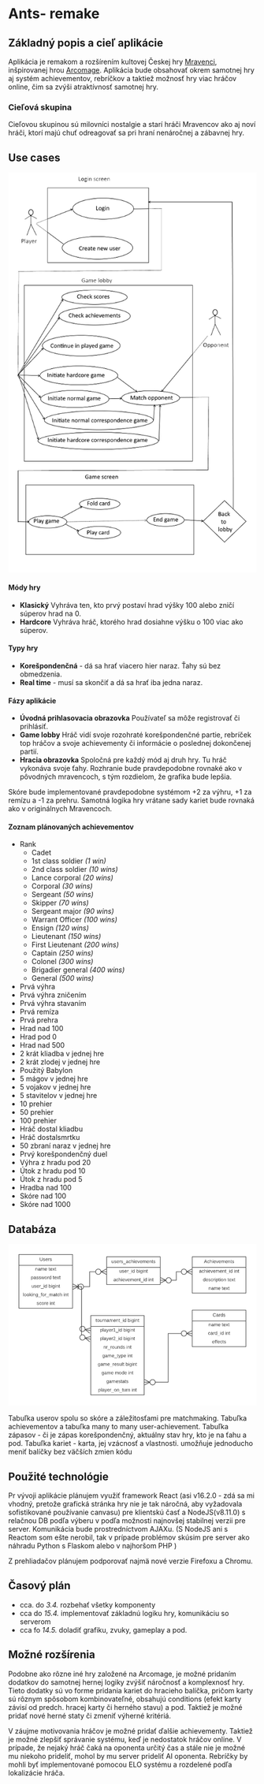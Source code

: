 # Ants- remake

## Základný popis a cieľ aplikácie

Aplikácia je remakom a rozšírením kultovej Českej hry [Mravenci](http://mravenci.qex.cz), inšpirovanej hrou [Arcomage](https://en.wikipedia.org/wiki/Arcomage). Aplikácia bude obsahovať okrem samotnej hry aj systém achievementov, rebríčkov a taktiež možnosť hry viac hráčov online, čim sa zvýši atraktívnosť samotnej hry.

### Cieľová skupina

Cieľovou skupinou sú milovníci nostalgie a starí hráči Mravencov ako aj noví hráči, ktorí majú chuť odreagovať sa pri hraní nenáročnej a zábavnej hry.

## Use cases

![UseCase](img/UC.png)

#### Módy hry
   - **Klasický** Vyhráva ten, kto prvý postaví hrad výšky 100 alebo zničí súperov hrad na 0.
   - **Hardcore** Vyhráva hráč, ktorého hrad dosiahne výšku o 100 viac ako súperov.

#### Typy hry
  - **Korešpondenčná** - dá sa hrať viacero hier naraz. Ťahy sú bez obmedzenia.
  - **Real time** - musí sa skončiť a dá sa hrať iba jedna naraz.

#### Fázy aplikácie
  - **Úvodná prihlasovacia obrazovka** Používateľ sa môže registrovať či prihlásiť.
  - **Game lobby** Hráč vidí svoje rozohraté korešpondenčné partie, rebríček top hráčov a svoje achievementy či informácie o poslednej dokončenej partií.
  - **Hracia obrazovka** Spoločná pre každý mód aj druh hry. Tu hráč vykonáva svoje ťahy. Rozhranie bude pravdepodobne rovnaké ako v pôvodných mravencoch, s tým rozdielom, že grafika bude lepšia.

Skóre bude implementované pravdepodobne systémom +2 za výhru, +1 za remízu a -1 za prehru. Samotná logika hry vrátane sady kariet bude rovnaká ako v originálnych Mravencoch.

#### Zoznam plánovaných achievementov

  - Rank
    - Cadet
    - 1st class soldier *(1 win)*
    - 2nd class soldier *(10 wins)*
    - Lance corporal *(20 wins)*
    - Corporal *(30 wins)*
    - Sergeant *(50 wins)*
    - Skipper *(70 wins)*
    - Sergeant major *(90 wins)*
    - Warrant Officer *(100 wins)*
    - Ensign *(120 wins)*
    - Lieutenant *(150 wins)*
    - First Lieutenant *(200 wins)*
    - Captain *(250 wins)*
    - Colonel *(300 wins)*
    - Brigadier general *(400 wins)*
    - General *(500 wins)*
  - Prvá výhra
  - Prvá výhra zničením
  - Prvá výhra stavaním
  - Prvá remíza
  - Prvá prehra
  - Hrad nad 100
  - Hrad pod 0
  - Hrad nad 500
  - 2 krát kliadba v jednej hre
  - 2 krát zlodej v jednej hre
  - Použitý Babylon
  - 5 mágov v jednej hre
  - 5 vojakov v jednej hre
  - 5 stavitelov v jednej hre
  - 10 prehier
  - 50 prehier
  - 100 prehier
  - Hráč dostal kliadbu
  - Hráč dostalsmrtku
  - 50 zbraní naraz v jednej hre
  - Prvý korešpondenčný duel
  - Výhra z hradu pod 20
  - Útok z hradu pod 10
  - Útok z hradu pod 5
  - Hradba nad 100
  - Skóre nad 100
  - Skóre nad 1000



## Databáza

![EntityRelation](img/ER.png)

Tabuľka userov spolu so skóre a záležitosťami pre matchmaking.
Tabuľka achievementov a tabuľka many to many user-achievement.
Tabuľka zápasov - či je zápas korešpondenčný, aktuálny stav hry, kto je na ťahu a pod.
Tabuľka kariet - karta, jej vzácnosť a vlastnosti. umožňuje jednoducho meniť balíčky bez väčších zmien kódu



## Použité technológie

Pr vývoji aplikácie plánujem využiť framework React (asi v16.2.0 - zdá sa mi vhodný, pretože grafická stránka hry nie je tak náročná, aby vyžadovala sofistikované používanie canvasu) pre klientskú časť a NodeJS(v8.11.0) s relačnou DB podľa výberu v podľa možnosti najnovšej stabilnej verzii pre server. Komunikácia bude prostredníctvom AJAXu. (S NodeJS ani s Reactom som ešte nerobil, tak v prípade problémov skúsim pre server ako náhradu Python s Flaskom alebo v najhoršom PHP )

Z prehliadačov plánujem podporovať najmä nové verzie Firefoxu a Chromu.

## Časový plán

  - cca. do *3.4.* rozbehať všetky komponenty
  - cca do *15.4.* implementovať základnú logiku hry, komunikáciu so serverom
  - cca fo *14.5.* doladiť grafiku, zvuky, gameplay a pod.

## Možné rozšírenia

Podobne ako rôzne iné hry založené na Arcomage, je možné pridaním dodatkov do samotnej hernej logiky zvýšiť náročnosť a komplexnosť hry. Tieto dodatky sú vo forme pridania kariet do hracieho balíčka, pričom karty sú rôznym spôsobom kombinovateľné, obsahujú conditions (efekt karty závisí od predch. hracej karty či herného stavu) a pod. Taktiež je možné pridať nové herné staty či zmeniť výherné kritériá.

V záujme motivovania hráčov je možné pridať ďalšie achievementy. Taktiež je možné zlepšiť správanie systému, keď je nedostatok hráčov online. V prípade, že nejaký hráč čaká na oponenta určitý čas a stále nie je možné mu niekoho prideliť, mohol by mu server prideliť AI oponenta. Rebríčky by mohli byť implementované pomocou ELO systému a rozdelené podľa lokalizácie hráča.
